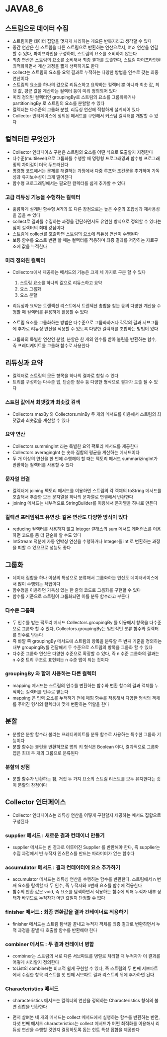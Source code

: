 # JAVA8_6
## 스트림으로 데이터 수집
* 스트림이란 데이터 집합을 멋지게 처리하는 게으른 반복자라고 생각할 수 있다
* 중간 연산은 한 스트림을 다른 스트림으로 반환하는 연산으로서, 여러 연산을 연결할 수 있다, 파이프라인을 구성하며, 스트림의 요소를 소비하지 않는다
* 최종 연산은 스트림의 요소를 소비해서 최종 결과를 도출한다, 스트림 파이프라인을 최적화하면서 계산 과정을 짧게 생략하기도 한다
* collect는 스트림의 요소를 요약 결과로 누적하는 다양한 방법을 인수로 갖는 최종 연산이다
* 스트림의 요소를 하나의 값으로 리듀스하고 요약하는 컬렉터 뿐 아니라 최솟 값, 최댓 값, 평균 값을 계산하는 컬렉터 등이 미리 정의되어 있다
* 미리 정의된 컬렉터인 groupingBy로 스트림의 요소를 그룹화하거나 partitioningBy 로 스트림의 요소를 분할할 수 있다
* 컬렉터는 다수준의 그룹화 분할, 리듀싱 연산에 적합하게 설계되어 있다
* Collector 인터페이스에 정의된 메서드를 구현해서 커스텀 컬렉터를 개발할 수 있다

## 컬렉터란 무엇인가
* Collector 인터페이스 구현은 스트림의 요소를 어떤 식으로 도출할지 지정한다
* 다수준(multilevel)으로 그룹화를 수행할 때 명령형 프로그래밍과 함수형 프로그래밍의 차이점이 더욱 두드러진다
* 명령형 코드에서는 문제를 해결하는 과정에서 다중 루프와 조건문을 추가하며 가독성과 유지보수성이 크게 떨어진다
* 함수형 프로그래밍에서는 필요한 컬렉터를 쉽게 추가할 수 있다

### 고급 리듀싱 기능을 수행하는 컬렉터
* 훌륭하게 설계된 함수형 API의 또 다른 장점으로는 높은 수준의 조합성과 재사용성을 꼽을 수 있다
* collect로 결과를 수집하는 과정을 간단하면서도 유연한 방식으로 정의할 수 있다는 점이 컬렉터의 최대 강점이다
* 스트림에 collect를 호출하면 스트림의 요소에 리듀싱 연산이 수행된다
* 보통 함수를 요소로 변환 할 때는 컬렉터를 적용하며 최종 결과를 저장하는 자료구조에 값을 누적한다

### 미리 정의된 컬렉터
* Collectors에서 제공하는 메서드의 기능은 크게 세 가지로 구분 할 수 있다
	1. 스트림 요소를 하나의 값으로 리듀스하고 요약
	2. 요소 그룹화
	3. 요소 분할

* 리듀싱과 요약은 트랜젝션 리스트에서 트랜젝션 총합을 찾는 등의 다양한 계산을 수행할 때 컬렉터를 유용하게 활용할 수 있다
* 스트림 요소를 그룹화하는 방법은 다수준으로 그룹화하거나 각각의 결과 서브그룹에 추가로 리듀싱 연산을 적용할 수 있도록 다양한 컬렉터를 조합하는 방법이 있다
* 그룹화의 특별한 연산인 분할, 분할은 한 개의 인수를 받아 불린을 반환하는 함수, 즉 프레디케이트를 그룹화 함수로 사용한다

## 리듀싱과 요약
* 컬렉터로 스트림의 모든 항목을 하나의 결과로 합칠 수 있다
* 트리를 구성하는 다수준 맵, 단순한 정수 등 다양한 형식으로 결과가 도출 될 수 있다

### 스트림 값에서 최댓값과 최솟값 검색
* Collectors.maxBy 와 Collectors.minBy 두 개의 메서드를 이용해서 스트림의 최댓값과 최솟값을 계산할 수 있다

### 요약 연산
* Collectors.summingInt 라는 특별한 요약 팩토리 메서드를 제공한다
* Collectors.averagingInt 는 숫자 집합의 평균을 계산하는 메서드이다
* 두 개 이상의 연산을 한 번에 수행해야 할 때는 팩토리 메서드 summarizingInt가 반환하는 컬렉터를 사용할 수 있다

### 문자열 연결
* 컬렉터에 joining 팩토리 메서드를 이용하면 스트림의 각 객체의 toString 메서드를 호출해서 추출한 모든 문자열을 하나의 문자열로 연결해서 반환한다
* joining 메서드는 내부적으로 StringBuilder를 이용해서 문자열을 하나로 만든다

### 컬렉션 프레임워크 유연성: 같은 연산도 다양한 방식이 있다
* reducing 컬렉터를 사용하지 않고 Integer 클래스의 sum 메서드 레퍼런스를 이용하면 코드를 좀 더 단순화 할 수도 있다
* IntStream 덕분에 자동 언박싱 연산을 수행하거나 Integer를 int 로 변환하는 과정을 피할 수 있으므로 성능도 좋다

## 그룹화
* 데이터 집합을 하나 이상의 특성으로 분류해서 그룹화하는 연산도 데이터베이스에서 많이 수행되는 작업이다
* 함수형을 이용하면 가독성 있는 한 줄의 코드로 그룹화를 구현할 수 있다
* 함수를 기준으로 스트림이 그룹화되면 이를 분류 함수라고 부른다

### 다수준 그룹화
* 두 인수를 받는 팩토리 메서드 Collectors.groupingBy 를 이용해서 항목을 다수준으로 그룹화 할 수 있다, Collectors.groupingBy는 일반적인 분류 함수와 컬렉터를 인수로 받는다
* 즉 바깥 쪽 groupingBy 메서드에 스트림의 항목을 분류할 두 번째 기준을 정의하는 내부 groupingBy를 전달해서 두 수준으로 스트림의 항목을 그룹화 할 수 있다
* 다수준 그룹화 연산은 다양한 수준으로 확장할 수 있다, 즉 n 수준 그룹화의 결과는 n 수준 트리 구조로 표현되는 n 수준 맵이 되는 것이다

### groupingBy 와 함께 사용하는 다른 컬렉터 
* mapping 메서드는 스트림의 인수를 변환하는 함수와 변환 함수의 결과 객체를 누적하는 컬렉터를 인수로 받는다
* mapping 은 입력 요소를 누적하기 전에 매핑 함수를 적용해서 다양한 형식의 객체를 주어진 형식의 컬렉터에 맞게 변환하는 역할을 한다

## 분할
* 분할은 분할 함수라 불리는 프레디케이트를 분류 함수로 사용하는 특수한 그룹화 기능이다
* 분할 함수는 불린을 반환하므로 맵의 키 형식은 Boolean 이다, 결과적으로 그룹화 맵은 최대 두 개의 그룹으로 분류된다

### 분할의 장점
* 분할 함수가 반환하는 참, 거짓 두 가지 요소의 스트림 리스트를 모두 유지한다는 것이 분할의 장점이다

## Collector 인터페이스
* Collector 인터페이스는 리듀싱 연산을 어떻게 구현할지 제공하는 메서드 집합으로 구성된다

### supplier 메서드 : 새로운 결과 컨테이너 만들기
* supplier 메서드는 빈 결과로 이루어진 Supplier 를 반환해야 한다, 즉 supplier는 수집 과정에서 빈 누적자 인스턴스를 만드는 파라미터가 없는 함수다

### accumulator 메서드 : 결과 컨테이터에 요소 추가하기
* accumulator 메서드는 리듀싱 연산을 수행하는 함수를 반환한다, 스트림에서 n 번째 요소를 탐색할 때 두 인수, 즉 누적자와 n번째 요소를 함수에 적용한다
* 함수의 반환 값은 void, 즉 요소를 탐색하면서 적용하는 함수에 의해 누적자 내부 상태가 바뀌므로 누적자가 어떤 값일지 단정할 수 없다

### finisher 메서드 : 최종 변환값을 결과 컨테이너로 적용하기
* finisher 메서드는 스트림 탐색을 끝내고 누적자 객체를 최종 결과로 변환하면서 누적 과정을 끝낼 때 호출할 함수를 반환해야 한다

### combiner 메서드 : 두 결과 컨테이너 병합
* combiner는 스트림의 서로 다른 서브파트를 병렬로 처리할 때 누적자가 이 결과를 어떻게 처리할지 정의한다
* toList의 combiner는 비교적 쉽게 구현할 수 있다, 즉 스트림의 두 번째 서브파트에서 수집한 항목 리스트를 첫 번째 서브파트 결과 리스트의 뒤에 추가하면 된다

### Characteristics 메서드
* characteristics 메서드는 컬렉터의 연산을 정의하는 Characteristics 형식의 불변 집합을 반환한다

* 먼저 살펴본 네 개의 메서드는 collect 메서드에서 실행하는 함수를 반환하는 반면, 다섯 번째 메서드 characteristics는 collect 메서드가 어떤 최적화를 이용해서 리듀싱 연산을 수행할 것인지 결정하도록 돕는 힌트 특성 집합을 제공한다